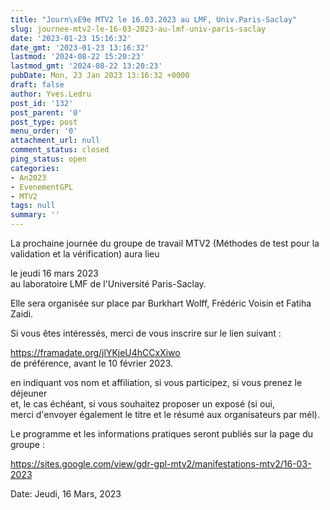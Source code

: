 ```yaml
---
title: "Journ\xE9e MTV2 le 16.03.2023 au LMF, Univ.Paris-Saclay"
slug: journee-mtv2-le-16-03-2023-au-lmf-univ-paris-saclay
date: '2023-01-23 15:16:32'
date_gmt: '2023-01-23 13:16:32'
lastmod: '2024-08-22 15:20:23'
lastmod_gmt: '2024-08-22 13:20:23'
pubDate: Mon, 23 Jan 2023 13:16:32 +0000
draft: false
author: Yves.Ledru
post_id: '132'
post_parent: '0'
post_type: post
menu_order: '0'
attachment_url: null
comment_status: closed
ping_status: open
categories:
- An2023
- EvenementGPL
- MTV2
tags: null
summary: ''
---
```


La prochaine journée du groupe de travail MTV2 (Méthodes de test pour la validation et la vérification) aura lieu

  le jeudi 16 mars 2023  
  au laboratoire LMF de l'Université Paris-Saclay.

Elle sera organisée sur place par Burkhart Wolff, Frédéric Voisin et Fatiha Zaidi.  
  
Si vous êtes intéressés, merci de vous inscrire sur le lien suivant :

   <https://framadate.org/jlYKjeU4hCCxXiwo>  
   de préférence, avant le 10 février 2023.  
  
en indiquant vos nom et affiliation, si vous participez, si vous prenez le déjeuner  
et, le cas échéant, si vous souhaitez proposer un exposé (si oui,   
merci d'envoyer également le titre et le résumé aux organisateurs par mél).   
  
Le programme et les informations pratiques seront publiés sur la page du groupe :  
  
<https://sites.google.com/view/gdr-gpl-mtv2/manifestations-mtv2/16-03-2023>

Date: Jeudi, 16 Mars, 2023
